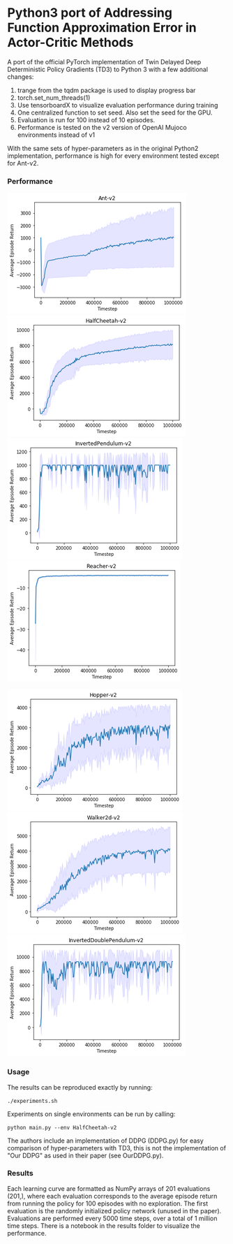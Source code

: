 # Python3 port of Addressing Function Approximation Error in Actor-Critic Methods

A port of the official PyTorch implementation of Twin Delayed Deep Deterministic Policy Gradients (TD3) to Python 3 with a few additional changes:

1. trange from the tqdm package is used to display progress bar
2. torch.set_num_threads(1)
3. Use tensorboardX to visualize evaluation performance during training
4. One centralized function to set seed. Also set the seed for the GPU.
5. Evaluation is run for 100 instead of 10 episodes.
6. Performance is tested on the v2 version of OpenAI Mujoco environments instead of v1

With the same sets of hyper-parameters as in the original Python2 implementation, performance is high for every environment tested except for Ant-v2.

### Performance

![](results/graphs/Ant-v2.png) ![](results/graphs/HalfCheetah-v2.png) ![](results/graphs/InvertedPendulum-v2.png) ![](results/graphs/Reacher-v2.png)

![](results/graphs/Hopper-v2.png) ![](results/graphs/Walker2d-v2.png) ![](results/graphs/InvertedDoublePendulum-v2.png)

### Usage
The results can be reproduced exactly by running:
```
./experiments.sh
```
Experiments on single environments can be run by calling:
```
python main.py --env HalfCheetah-v2
```

The authors include an implementation of DDPG (DDPG.py) for easy comparison of hyper-parameters with TD3, this is not the implementation of "Our DDPG" as used in their paper (see OurDDPG.py).

### Results
Each learning curve are formatted as NumPy arrays of 201 evaluations (201,), where each evaluation corresponds to the average episode return from running the policy for 100 episodes with no exploration. The first evaluation is the randomly initialized policy network (unused in the paper). Evaluations are performed every 5000 time steps, over a total of 1 million time steps. There is a notebook in the results folder to visualize the performance.
